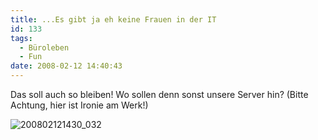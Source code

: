 ```yaml
---
title: ...Es gibt ja eh keine Frauen in der IT
id: 133
tags:
  - Büroleben
  - Fun
date: 2008-02-12 14:40:43
---
```


Das soll auch so bleiben! Wo sollen denn sonst unsere Server hin? (Bitte Achtung, hier ist Ironie am Werk!)

![200802121430_032](https://az275061.vo.msecnd.net/blogmedia/2008/02/frauen_in_der_it.jpg)
